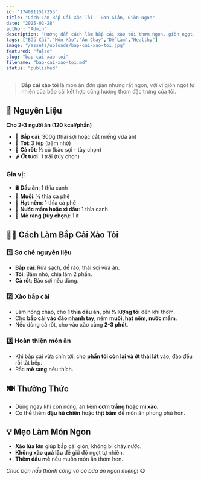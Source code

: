 ```yaml
---
id: "1740911517253"
title: "Cách Làm Bắp Cải Xào Tỏi - Đơn Giản, Giòn Ngon"
date: "2025-02-28"
author: "Admin"
description: "Hướng dẫn cách làm bắp cải xào tỏi thơm ngon, giòn ngọt, dễ làm, thích hợp cho bữa cơm gia đình."
tags: ["Bắp Cải","Món Xào","Ăn Chay","Dễ Làm","Healthy"]
image: "/assets/uploads/bap-cai-xao-toi.jpg"
featured: "false"
slug: "bap-cai-xao-toi"
filename: "bap-cai-xao-toi.md"
status: "published"
---
```

> **Bắp cải xào tỏi** là món ăn đơn giản nhưng rất ngon, với vị giòn ngọt tự nhiên của bắp cải kết hợp cùng hương thơm đặc trưng của tỏi.

## 🛒 **Nguyên Liệu**  
**Cho 2-3 người ăn (120 kcal/phần)**  

- 🥬 **Bắp cải**: 300g (thái sợi hoặc cắt miếng vừa ăn)  
- 🧄 **Tỏi**: 3 tép (băm nhỏ)  
- 🥕 **Cà rốt**: ½ củ (bào sợi - tùy chọn)  
- 🌶️ **Ớt tươi**: 1 trái (tùy chọn)  

### Gia vị:  
- 🛢️ **Dầu ăn**: 1 thìa canh  
- 🧂 **Muối**: ½ thìa cà phê  
- 🍚 **Hạt nêm**: 1 thìa cà phê  
- 🥄 **Nước mắm hoặc xì dầu**: 1 thìa canh  
- 🥜 **Mè rang (tùy chọn)**: 1 ít  

## 👩‍🍳 **Cách Làm Bắp Cải Xào Tỏi**  

### 1️⃣ **Sơ chế nguyên liệu**  
- **Bắp cải**: Rửa sạch, để ráo, thái sợi vừa ăn.  
- **Tỏi**: Băm nhỏ, chia làm 2 phần.  
- **Cà rốt**: Bào sợi nếu dùng.  

### 2️⃣ **Xào bắp cải**  
- Làm nóng chảo, cho **1 thìa dầu ăn**, phi **½ lượng tỏi** đến khi thơm.  
- Cho **bắp cải vào đảo nhanh tay**, nêm **muối, hạt nêm, nước mắm**.  
- Nếu dùng cà rốt, cho vào xào cùng **2-3 phút**.  

### 3️⃣ **Hoàn thiện món ăn**  
- Khi bắp cải vừa chín tới, cho **phần tỏi còn lại và ớt thái lát** vào, đảo đều rồi tắt bếp.  
- Rắc **mè rang** nếu thích.  

## 🍽️ **Thưởng Thức**  
- Dùng ngay khi còn nóng, ăn kèm **cơm trắng hoặc mì xào**.  
- Có thể thêm **đậu hũ chiên** hoặc **thịt bằm** để món ăn phong phú hơn.  

## 💡 **Mẹo Làm Món Ngon**  
- **Xào lửa lớn** giúp bắp cải giòn, không bị chảy nước.  
- **Không xào quá lâu** để giữ độ ngọt tự nhiên.  
- **Thêm dầu mè** nếu muốn món ăn thơm hơn.  

*Chúc bạn nấu thành công và có bữa ăn ngon miệng!* 😋